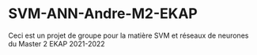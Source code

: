 # SVM-ANN-Andre-M2-EKAP
Ceci est un projet de groupe pour la matière SVM et réseaux de neurones du Master 2 EKAP 2021-2022
